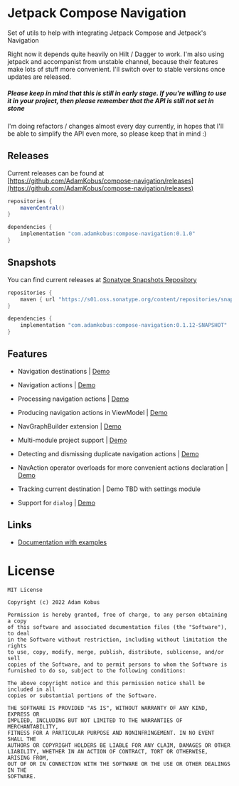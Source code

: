 # Jetpack Compose Navigation

Set of utils to help with integrating Jetpack Compose and Jetpack's Navigation

Right now it depends quite heavily on Hilt / Dagger to work. 
I'm also using jetpack and accompanist from unstable channel, because their features make lots of stuff more convenient.
I'll switch over to stable versions once updates are released.

##### Please keep in mind that this is still in early stage. If you're willing to use it in your project, then please remember that the API is still not set in stone

I'm doing refactors / changes almost every day currently, in hopes that I'll be able to simplify the API even more, so please keep that in mind :)

## Releases

Current releases can be found at [https://github.com/AdamKobus/compose-navigation/releases](https://github.com/AdamKobus/compose-navigation/releases)

```groovy
repositories {
    mavenCentral()
}

dependencies {
    implementation "com.adamkobus:compose-navigation:0.1.0"
}
```

## Snapshots

You can find current releases at [Sonatype Snapshots Repository]("https://s01.oss.sonatype.org/content/repositories/snapshots/com/adamkobus/compose-navigation/")

```groovy
repositories {
    maven { url "https://s01.oss.sonatype.org/content/repositories/snapshots/" }
}

dependencies {
    implementation "com.adamkobus:compose-navigation:0.1.12-SNAPSHOT"
}
```

## Features

- Navigation destinations | [Demo](demo/src/main/java/com/adamkobus/compose/navigation/demo/nav/AppGraph.kt) 

- Navigation actions | [Demo](demo/src/main/java/com/adamkobus/compose/navigation/demo/nav/Actions.kt)
  
- Processing navigation actions | [Demo](demo/src/main/java/com/adamkobus/compose/navigation/demo/nav/Actions.kt)
  
- Producing navigation actions in ViewModel | [Demo](demo/src/main/java/com/adamkobus/compose/navigation/demo/ui/welcome/WelcomeScreenVM.kt)

- NavGraphBuilder extension | [Demo](demo/src/main/java/com/adamkobus/compose/navigation/demo/nav/AppGraph.kt)

- Multi-module project support | [Demo](demo-settings/src/main/java/com/adamkobus/compose/navigation/demo/settings/nav/SettingsGraph.kt)

- Detecting and dismissing duplicate navigation actions | [Demo](demo/src/main/java/com/adamkobus/compose/navigation/demo/nav/AppNavActionVerifier.kt)

- NavAction operator overloads for more convenient actions declaration | [Demo](demo/src/main/java/com/adamkobus/compose/navigation/demo/nav/Actions.kt)

- Tracking current destination | Demo TBD with settings module

- Support for `dialog` | [Demo](demo/src/main/java/com/adamkobus/compose/navigation/demo/nav/AppGraph.kt)

## Links

- [Documentation with examples](docs/README.md)

# License

```text
MIT License

Copyright (c) 2022 Adam Kobus

Permission is hereby granted, free of charge, to any person obtaining a copy
of this software and associated documentation files (the "Software"), to deal
in the Software without restriction, including without limitation the rights
to use, copy, modify, merge, publish, distribute, sublicense, and/or sell
copies of the Software, and to permit persons to whom the Software is
furnished to do so, subject to the following conditions:

The above copyright notice and this permission notice shall be included in all
copies or substantial portions of the Software.

THE SOFTWARE IS PROVIDED "AS IS", WITHOUT WARRANTY OF ANY KIND, EXPRESS OR
IMPLIED, INCLUDING BUT NOT LIMITED TO THE WARRANTIES OF MERCHANTABILITY,
FITNESS FOR A PARTICULAR PURPOSE AND NONINFRINGEMENT. IN NO EVENT SHALL THE
AUTHORS OR COPYRIGHT HOLDERS BE LIABLE FOR ANY CLAIM, DAMAGES OR OTHER
LIABILITY, WHETHER IN AN ACTION OF CONTRACT, TORT OR OTHERWISE, ARISING FROM,
OUT OF OR IN CONNECTION WITH THE SOFTWARE OR THE USE OR OTHER DEALINGS IN THE
SOFTWARE.
```
